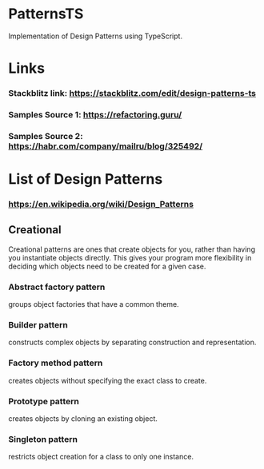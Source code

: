 # PatternsTS
Implementation of Design Patterns using TypeScript. 

# Links
### Stackblitz link: https://stackblitz.com/edit/design-patterns-ts
### Samples Source 1: https://refactoring.guru/
### Samples Source 2: https://habr.com/company/mailru/blog/325492/

# List of Design Patterns
### https://en.wikipedia.org/wiki/Design_Patterns

## Creational
Creational patterns are ones that create objects for you, rather than having you instantiate objects directly. This gives your program more flexibility in deciding which objects need to be created for a given case.

### Abstract factory pattern
groups object factories that have a common theme.
### Builder pattern
constructs complex objects by separating construction and representation.
### Factory method pattern
creates objects without specifying the exact class to create.
### Prototype pattern
creates objects by cloning an existing object.
### Singleton pattern
restricts object creation for a class to only one instance.
